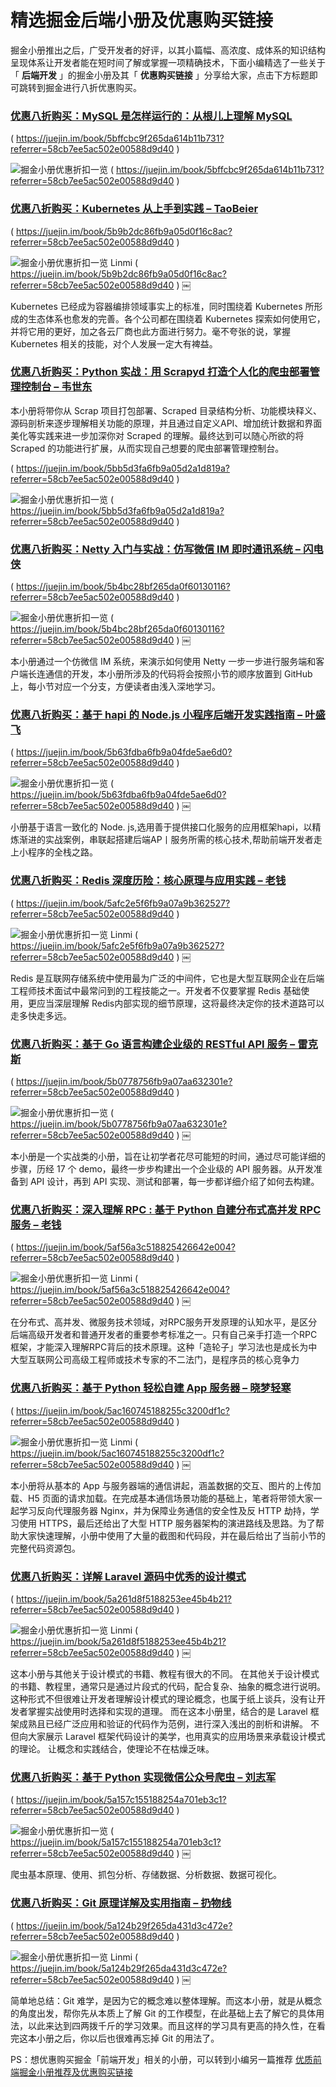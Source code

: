# 精选掘金后端小册及优惠购买链接 #

掘金小册推出之后，广受开发者的好评，以其小篇幅、高浓度、成体系的知识结构呈现体系让开发者能在短时间了解或掌握一项精确技术，下面小编精选了一些关于「 **后端开发** 」的掘金小册及其「 **优惠购买链接** 」分享给大家，点击下方标题即可跳转到掘金进行八折优惠购买。

### [优惠八折购买：MySQL 是怎样运行的：从根儿上理解 MySQL]( https://juejin.im/book/5bffcbc9f265da614b11b731?referrer=58cb7ee5ac502e00588d9d40 ) ###

( https://juejin.im/book/5bffcbc9f265da614b11b731?referrer=58cb7ee5ac502e00588d9d40 )

![掘金小册优惠折扣一览](https://user-gold-cdn.xitu.io/2019/6/6/16b2aab9f0be99ca?imageView2/0/w/1280/h/960/ignore-error/1) ( https://juejin.im/book/5bffcbc9f265da614b11b731?referrer=58cb7ee5ac502e00588d9d40 )

### [优惠八折购买：Kubernetes 从上手到实践 – TaoBeier]( https://juejin.im/book/5b9b2dc86fb9a05d0f16c8ac?referrer=58cb7ee5ac502e00588d9d40 ) ###

( https://juejin.im/book/5b9b2dc86fb9a05d0f16c8ac?referrer=58cb7ee5ac502e00588d9d40 )

![掘金小册优惠折扣一览 Linmi](https://user-gold-cdn.xitu.io/2019/6/6/16b2aab9f16ff038?imageView2/0/w/1280/h/960/ignore-error/1) ( https://juejin.im/book/5b9b2dc86fb9a05d0f16c8ac?referrer=58cb7ee5ac502e00588d9d40 ) [
￼]( https://juejin.im/book/5b9b2dc86fb9a05d0f16c8ac?referrer=58cb7ee5ac502e00588d9d40 )

Kubernetes 已经成为容器编排领域事实上的标准，同时围绕着 Kubernetes 所形成的生态体系也愈发的完善。各个公司都在围绕着 Kubernetes 探索如何使用它，并将它用的更好，加之各云厂商也此方面进行努力。毫不夸张的说，掌握 Kubernetes 相关的技能，对个人发展一定大有裨益。

### [优惠八折购买：Python 实战：用 Scrapyd 打造个人化的爬虫部署管理控制台 – 韦世东]( https://juejin.im/book/5bb5d3fa6fb9a05d2a1d819a?referrer=58cb7ee5ac502e00588d9d40 ) ###

本小册将带你从 Scrap 项目打包部署、Scraped 目录结构分析、功能模块释义、源码剖析来逐步理解相关功能的原理，并且通过自定义API、增加统计数据和界面美化等实践来进一步加深你对 Scraped 的理解。最终达到可以随心所欲的将 Scraped 的功能进行扩展，从而实现自己想要的爬虫部署管理控制台。

( https://juejin.im/book/5bb5d3fa6fb9a05d2a1d819a?referrer=58cb7ee5ac502e00588d9d40 )

![掘金小册优惠折扣一览](https://user-gold-cdn.xitu.io/2019/6/6/16b2aac79a617dc3?imageView2/0/w/1280/h/960/ignore-error/1) ( https://juejin.im/book/5bb5d3fa6fb9a05d2a1d819a?referrer=58cb7ee5ac502e00588d9d40 )

### [优惠八折购买：Netty 入门与实战：仿写微信 IM 即时通讯系统 – 闪电侠]( https://juejin.im/book/5b4bc28bf265da0f60130116?referrer=58cb7ee5ac502e00588d9d40 ) ###

( https://juejin.im/book/5b4bc28bf265da0f60130116?referrer=58cb7ee5ac502e00588d9d40 )

![掘金小册优惠折扣一览](https://user-gold-cdn.xitu.io/2019/6/6/16b2aab9f355a3c1?imageView2/0/w/1280/h/960/ignore-error/1) ( https://juejin.im/book/5b4bc28bf265da0f60130116?referrer=58cb7ee5ac502e00588d9d40 ) [
￼]( https://juejin.im/book/5b4bc28bf265da0f60130116?referrer=58cb7ee5ac502e00588d9d40 )

本小册通过一个仿微信 IM 系统，来演示如何使用 Netty 一步一步进行服务端和客户端长连通信的开发，本小册所涉及的代码将会按照小节的顺序放置到 GitHub 上，每小节对应一个分支，方便读者由浅入深地学习。

### [优惠八折购买：基于 hapi 的 Node.js 小程序后端开发实践指南 – 叶盛飞]( https://juejin.im/book/5b63fdba6fb9a04fde5ae6d0?referrer=58cb7ee5ac502e00588d9d40 ) ###

( https://juejin.im/book/5b63fdba6fb9a04fde5ae6d0?referrer=58cb7ee5ac502e00588d9d40 )

![掘金小册优惠折扣一览](https://user-gold-cdn.xitu.io/2019/6/6/16b2aab9f29bb8b6?imageView2/0/w/1280/h/960/ignore-error/1) ( https://juejin.im/book/5b63fdba6fb9a04fde5ae6d0?referrer=58cb7ee5ac502e00588d9d40 ) [
￼]( https://juejin.im/book/5b63fdba6fb9a04fde5ae6d0?referrer=58cb7ee5ac502e00588d9d40 )

小册基于语言一致化的 Node. js,选用善于提供接口化服务的应用框架hapi，以精炼渐进的实战案例，串联起搭建后端AP丨服务所需的核心技术,帮助前端开发者走上小程序的全栈之路。

### [优惠八折购买：Redis 深度历险：核心原理与应用实践 – 老钱]( https://juejin.im/book/5afc2e5f6fb9a07a9b362527?referrer=58cb7ee5ac502e00588d9d40 ) ###

( https://juejin.im/book/5afc2e5f6fb9a07a9b362527?referrer=58cb7ee5ac502e00588d9d40 )

![掘金小册优惠折扣一览 Linmi](https://user-gold-cdn.xitu.io/2019/6/6/16b2aab9f36b4617?imageView2/0/w/1280/h/960/ignore-error/1) ( https://juejin.im/book/5afc2e5f6fb9a07a9b362527?referrer=58cb7ee5ac502e00588d9d40 ) [
￼]( https://juejin.im/book/5afc2e5f6fb9a07a9b362527?referrer=58cb7ee5ac502e00588d9d40 )

Redis 是互联网存储系统中使用最为广泛的中间件，它也是大型互联网企业在后端工程师技术面试中最常问到的工程技能之一。开发者不仅要掌握 Redis 基础使用，更应当深层理解 Redis内部实现的细节原理，这将最终决定你的技术道路可以走多快走多远。

### [优惠八折购买：基于 Go 语言构建企业级的 RESTful API 服务 – 雷克斯]( https://juejin.im/book/5b0778756fb9a07aa632301e?referrer=58cb7ee5ac502e00588d9d40 ) ###

( https://juejin.im/book/5b0778756fb9a07aa632301e?referrer=58cb7ee5ac502e00588d9d40 )

![掘金小册优惠折扣一览](https://user-gold-cdn.xitu.io/2019/6/6/16b2aaba2dc71a4c?imageView2/0/w/1280/h/960/ignore-error/1) ( https://juejin.im/book/5b0778756fb9a07aa632301e?referrer=58cb7ee5ac502e00588d9d40 ) [
￼]( https://juejin.im/book/5b0778756fb9a07aa632301e?referrer=58cb7ee5ac502e00588d9d40 )

本小册是一个实战类的小册，旨在让初学者花尽可能短的时间，通过尽可能详细的步骤，历经 17 个 demo，最终一步步构建出一个企业级的 API 服务器。从开发准备到 API 设计，再到 API 实现、测试和部署，每一步都详细介绍了如何去构建。

### [优惠八折购买：深入理解 RPC : 基于 Python 自建分布式高并发 RPC 服务 – 老钱]( https://juejin.im/book/5af56a3c518825426642e004?referrer=58cb7ee5ac502e00588d9d40 ) ###

( https://juejin.im/book/5af56a3c518825426642e004?referrer=58cb7ee5ac502e00588d9d40 )

![掘金小册优惠折扣一览 Linmi](https://user-gold-cdn.xitu.io/2019/6/6/16b2aaba2e8fb0e2?imageView2/0/w/1280/h/960/ignore-error/1) ( https://juejin.im/book/5af56a3c518825426642e004?referrer=58cb7ee5ac502e00588d9d40 ) [
￼]( https://juejin.im/book/5af56a3c518825426642e004?referrer=58cb7ee5ac502e00588d9d40 )

在分布式、高并发、微服务技术领域，对RPC服务开发原理的认知水平，是区分后端高级开发者和普通开发者的重要参考标准之一。只有自己亲手打造一个RPC框架，才能深入理解RPC背后的技术原理。这种「造轮子」学习法也是成长为中大型互联网公司高级工程师或技术专家的不二法门，是程序员的核心竞争力

### [优惠八折购买：基于 Python 轻松自建 App 服务器 – 晓梦轻寒]( https://juejin.im/book/5ac160745188255c3200df1c?referrer=58cb7ee5ac502e00588d9d40 ) ###

( https://juejin.im/book/5ac160745188255c3200df1c?referrer=58cb7ee5ac502e00588d9d40 )

![掘金小册优惠折扣一览 Linmi](https://user-gold-cdn.xitu.io/2019/6/6/16b2aac7a41a069e?imageView2/0/w/1280/h/960/ignore-error/1) ( https://juejin.im/book/5ac160745188255c3200df1c?referrer=58cb7ee5ac502e00588d9d40 ) [
￼]( https://juejin.im/book/5ac160745188255c3200df1c?referrer=58cb7ee5ac502e00588d9d40 )

本小册将从基本的 App 与服务器端的通信讲起，涵盖数据的交互、图片的上传加载、H5 页面的请求加载。在完成基本通信场景功能的基础上，笔者将带领大家一起学习反向代理服务器 Nginx，并为保障业务通信的安全性及反 HTTP 劫持，学习使用 HTTPS，最后还给出了大型 HTTP 服务器架构的演进路线及思路。为了帮助大家快速理解，小册中使用了大量的截图和代码段，并在最后给出了当前小节的完整代码资源包。

### [优惠八折购买：详解 Laravel 源码中优秀的设计模式]( https://juejin.im/book/5a261d8f5188253ee45b4b21?referrer=58cb7ee5ac502e00588d9d40 ) ###

( https://juejin.im/book/5a261d8f5188253ee45b4b21?referrer=58cb7ee5ac502e00588d9d40 )

![掘金小册优惠折扣一览 Linmi](https://user-gold-cdn.xitu.io/2019/6/6/16b2aaba60ac515c?imageView2/0/w/1280/h/960/ignore-error/1) ( https://juejin.im/book/5a261d8f5188253ee45b4b21?referrer=58cb7ee5ac502e00588d9d40 ) [
￼]( https://juejin.im/book/5a261d8f5188253ee45b4b21?referrer=58cb7ee5ac502e00588d9d40 )

这本小册与其他关于设计模式的书籍、教程有很大的不同。 在其他关于设计模式的书籍、教程里，通常只是通过片段式的代码，配合复杂、抽象的概念进行说明。 这种形式不但很难让开发者理解设计模式的理论概念，也属于纸上谈兵，没有让开发者掌握实战使用时选择和实现的道理。 而在这本小册里，结合的是 Laravel 框架成熟且已经广泛应用和验证的代码作为范例，进行深入浅出的剖析和讲解。 不但向大家展示 Laravel 框架代码设计的美学，也用真实的应用场景来承载设计模式的理论。 让概念和实践结合，使理论不在枯燥乏味。

### [优惠八折购买：基于 Python 实现微信公众号爬虫 – 刘志军]( https://juejin.im/book/5a157c155188254a701eb3c1?referrer=58cb7ee5ac502e00588d9d40 ) ###

( https://juejin.im/book/5a157c155188254a701eb3c1?referrer=58cb7ee5ac502e00588d9d40 )

![掘金小册优惠折扣一览](https://user-gold-cdn.xitu.io/2019/6/6/16b2aaba92680d96?imageView2/0/w/1280/h/960/ignore-error/1) ( https://juejin.im/book/5a157c155188254a701eb3c1?referrer=58cb7ee5ac502e00588d9d40 ) [
￼]( https://juejin.im/book/5a157c155188254a701eb3c1?referrer=58cb7ee5ac502e00588d9d40 )

爬虫基本原理、使用、抓包分析、存储数据、分析数据、数据可视化。

### [优惠八折购买：Git 原理详解及实用指南 – 扔物线]( https://juejin.im/book/5a124b29f265da431d3c472e?referrer=58cb7ee5ac502e00588d9d40 ) ###

( https://juejin.im/book/5a124b29f265da431d3c472e?referrer=58cb7ee5ac502e00588d9d40 )

![掘金小册优惠折扣一览 Linmi](https://user-gold-cdn.xitu.io/2019/6/6/16b2aaba6a449b96?imageView2/0/w/1280/h/960/ignore-error/1) ( https://juejin.im/book/5a124b29f265da431d3c472e?referrer=58cb7ee5ac502e00588d9d40 ) [
￼]( https://juejin.im/book/5a124b29f265da431d3c472e?referrer=58cb7ee5ac502e00588d9d40 )

简单地总结：Git 难学，是因为它的概念难以整体理解。而这本小册，就是从概念的角度出发，帮你先从本质上了解 Git 的工作模型，在此基础上去了解它的具体用法，以此来达到四两拨千斤的学习效果。而且这样的学习具有更高的持久性，在看完这本小册之后，你以后也很难再忘掉 Git 的用法了。

PS：想优惠购买掘金「前端开发」相关的小册，可以转到小编另一篇推荐 [优质前端掘金小册推荐及优惠购买链接]( https://juejin.im/post/5cf71f195188254c5726a858 )